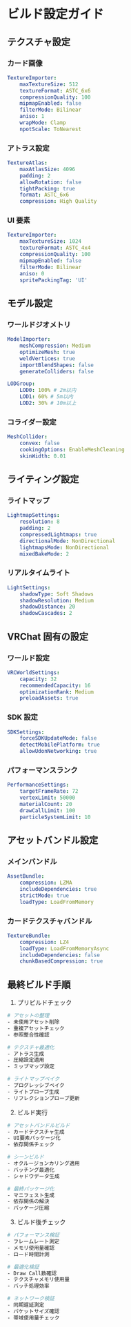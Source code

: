 # ビルド設定ガイド

## テクスチャ設定

### カード画像

```yaml
TextureImporter:
    maxTextureSize: 512
    textureFormat: ASTC_6x6
    compressionQuality: 100
    mipmapEnabled: false
    filterMode: Bilinear
    aniso: 1
    wrapMode: Clamp
    npotScale: ToNearest
```

### アトラス設定

```yaml
TextureAtlas:
    maxAtlasSize: 4096
    padding: 2
    allowRotation: false
    tightPacking: true
    format: ASTC_6x6
    compression: High Quality
```

### UI 要素

```yaml
TextureImporter:
    maxTextureSize: 1024
    textureFormat: ASTC_4x4
    compressionQuality: 100
    mipmapEnabled: false
    filterMode: Bilinear
    aniso: 0
    spritePackingTag: 'UI'
```

## モデル設定

### ワールドジオメトリ

```yaml
ModelImporter:
    meshCompression: Medium
    optimizeMesh: true
    weldVertices: true
    importBlendShapes: false
    generateColliders: false

LODGroup:
    LOD0: 100% # 2m以内
    LOD1: 60% # 5m以内
    LOD2: 30% # 10m以上
```

### コライダー設定

```yaml
MeshCollider:
    convex: false
    cookingOptions: EnableMeshCleaning
    skinWidth: 0.01
```

## ライティング設定

### ライトマップ

```yaml
LightmapSettings:
    resolution: 8
    padding: 2
    compressedLightmaps: true
    directionalMode: NonDirectional
    lightmapsMode: NonDirectional
    mixedBakeMode: 2
```

### リアルタイムライト

```yaml
LightSettings:
    shadowType: Soft Shadows
    shadowResolution: Medium
    shadowDistance: 20
    shadowCascades: 2
```

## VRChat 固有の設定

### ワールド設定

```yaml
VRCWorldSettings:
    capacity: 32
    recommendedCapacity: 16
    optimizationRank: Medium
    preloadAssets: true
```

### SDK 設定

```yaml
SDKSettings:
    forceSDKUpdateMode: false
    detectMobilePlatform: true
    allowUdonNetworking: true
```

### パフォーマンスランク

```yaml
PerformanceSettings:
    targetFrameRate: 72
    vertexLimit: 50000
    materialCount: 20
    drawCallLimit: 100
    particleSystemLimit: 10
```

## アセットバンドル設定

### メインバンドル

```yaml
AssetBundle:
    compression: LZMA
    includeDependencies: true
    strictMode: true
    loadType: LoadFromMemory
```

### カードテクスチャバンドル

```yaml
TextureBundle:
    compression: LZ4
    loadType: LoadFromMemoryAsync
    includeDependencies: false
    chunkBasedCompression: true
```

## 最終ビルド手順

1. プリビルドチェック

```bash
# アセットの整理
- 未使用アセット削除
- 重複アセットチェック
- 参照整合性確認

# テクスチャ最適化
- アトラス生成
- 圧縮設定適用
- ミップマップ設定

# ライトマップベイク
- プログレッシブベイク
- ライトプローブ生成
- リフレクションプローブ更新
```

2. ビルド実行

```bash
# アセットバンドルビルド
- カードテクスチャ生成
- UI要素パッケージ化
- 依存関係チェック

# シーンビルド
- オクルージョンカリング適用
- バッチング最適化
- シャドウデータ生成

# 最終パッケージ化
- マニフェスト生成
- 依存関係の解決
- パッケージ圧縮
```

3. ビルド後チェック

```bash
# パフォーマンス検証
- フレームレート測定
- メモリ使用量確認
- ロード時間計測

# 最適化検証
- Draw Call数確認
- テクスチャメモリ使用量
- バッチ処理効率

# ネットワーク検証
- 同期遅延測定
- パケットサイズ確認
- 帯域使用量チェック
```
